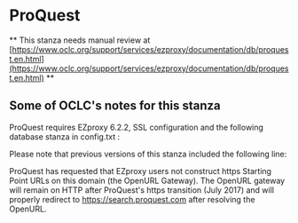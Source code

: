 # ProQuest
** This stanza needs manual review at [https://www.oclc.org/support/services/ezproxy/documentation/db/proquest.en.html](https://www.oclc.org/support/services/ezproxy/documentation/db/proquest.en.html) **

## Some of OCLC's notes for this stanza

ProQuest requires EZproxy 6.2.2, SSL configuration and the following database stanza in config.txt :

Please note that previous versions of this stanza included the following line:

ProQuest has requested that EZproxy users not construct https Starting Point URLs on this domain (the OpenURL Gateway). The OpenURL gateway will remain on HTTP after ProQuest's https transition (July 2017) and will properly redirect to https://search.proquest.com after resolving the OpenURL.
